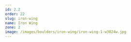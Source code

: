 ```yaml
---
id: 2.2
order: 22
slug: iron-wing
name: Iron Wing
zone: 2
image: /images/boulders/iron-wing/iron-wing-1-w3024w.jpg
---
```

